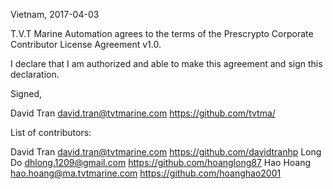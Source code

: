 Vietnam, 2017-04-03

T.V.T Marine Automation agrees to the terms of the Prescrypto Corporate Contributor License
Agreement v1.0.

I declare that I am authorized and able to make this agreement and sign this
declaration.

Signed,

David Tran david.tran@tvtmarine.com https://github.com/tvtma/

List of contributors:

David Tran david.tran@tvtmarine.com https://github.com/davidtranhp
Long Do dhlong.1209@gmail.com https://github.com/hoanglong87
Hao Hoang hao.hoang@ma.tvtmarine.com https://github.com/hoanghao2001
